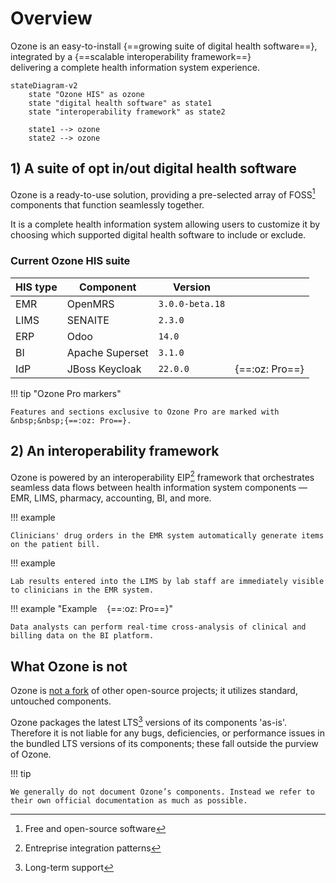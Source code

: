 # Overview

Ozone is an easy-to-install {==growing suite of digital health software==},
<br/>integrated by a {==scalable interoperability framework==}
<br/>delivering a complete health information system experience.

``` mermaid
stateDiagram-v2
    state "Ozone HIS" as ozone
    state "digital health software" as state1
    state "interoperability framework" as state2

    state1 --> ozone
    state2 --> ozone
```

## 1) A suite of opt in/out digital health software

Ozone is a ready-to-use solution, providing a pre-selected array of FOSS[^foss] components that function seamlessly together.

It is a complete health information system allowing users to customize it by choosing which supported digital health software to include or exclude.

[^foss]:  Free and open-source software

### Current Ozone HIS suite

| **HIS type** | **Component**   | **Version**     |                |
|--------------|-----------------|-----------------|----------------|
| EMR          | OpenMRS         | `3.0.0-beta.18` |                |
| LIMS         | SENAITE         | `2.3.0`         |                |
| ERP          | Odoo            | `14.0`          |                |
| BI           | Apache Superset | `3.1.0`         |                |
| IdP          | JBoss Keycloak  | `22.0.0`        | {==:oz: Pro==} |

!!! tip "Ozone Pro markers"

    Features and sections exclusive to Ozone Pro are marked with &nbsp;&nbsp;{==:oz: Pro==}.

## 2) An interoperability framework

Ozone is powered by an interoperability EIP[^eip] framework that orchestrates seamless data flows between health information system components — EMR, LIMS, pharmacy, accounting, BI, and more.

[^eip]: Entreprise integration patterns

!!! example

    Clinicians' drug orders in the EMR system automatically generate items on the patient bill.

!!! example
    
    Lab results entered into the LIMS by lab staff are immediately visible to clinicians in the EMR system.

!!! example "Example &nbsp;&nbsp; {==:oz: Pro==}"

    Data analysts can perform real-time cross-analysis of clinical and billing data on the BI platform.

## What Ozone is not

Ozone is <u>not a fork</u> of other open-source projects; it utilizes standard, untouched components.

[^lts]: Long-term support

Ozone packages the latest LTS[^lts] versions of its components 'as-is'. Therefore it is not liable for any bugs, deficiencies, or performance issues in the bundled LTS versions of its components; these fall outside the purview of Ozone.

!!! tip

    We generally do not document Ozone’s components. Instead we refer to their own official documentation as much as possible.
